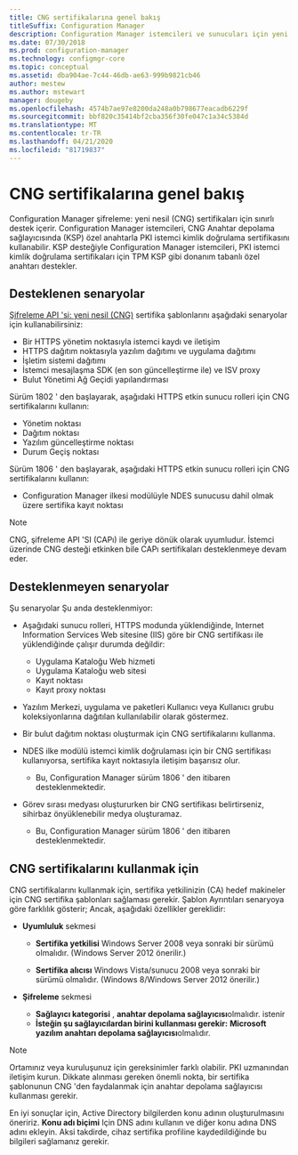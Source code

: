 ```yaml
---
title: CNG sertifikalarına genel bakış
titleSuffix: Configuration Manager
description: Configuration Manager istemcileri ve sunucuları için yeni nesil şifreleme (CNG) sertifikaları desteği hakkında bilgi edinin.
ms.date: 07/30/2018
ms.prod: configuration-manager
ms.technology: configmgr-core
ms.topic: conceptual
ms.assetid: dba904ae-7c44-46db-ae63-999b9821cb46
author: mestew
ms.author: mstewart
manager: dougeby
ms.openlocfilehash: 4574b7ae97e8200da248a0b798677eacadb6229f
ms.sourcegitcommit: bbf820c35414bf2cba356f30fe047c1a34c5384d
ms.translationtype: MT
ms.contentlocale: tr-TR
ms.lasthandoff: 04/21/2020
ms.locfileid: "81719837"
---
```

# <a name="cng-certificates-overview"></a>CNG sertifikalarına genel bakış
<!-- 1356191 --> 

Configuration Manager şifreleme: yeni nesil (CNG) sertifikaları için sınırlı destek içerir. Configuration Manager istemcileri, CNG Anahtar depolama sağlayıcısında (KSP) özel anahtarla PKI istemci kimlik doğrulama sertifikasını kullanabilir. KSP desteğiyle Configuration Manager istemcileri, PKI istemci kimlik doğrulama sertifikaları için TPM KSP gibi donanım tabanlı özel anahtarı destekler.

## <a name="supported-scenarios"></a>Desteklenen senaryolar
[Şifreleme API 'si: yeni nesil (CNG)](https://msdn.microsoft.com/library/windows/desktop/bb204775.aspx) sertifika şablonlarını aşağıdaki senaryolar için kullanabilirsiniz:

- Bir HTTPS yönetim noktasıyla istemci kaydı ve iletişim   
- HTTPS dağıtım noktasıyla yazılım dağıtımı ve uygulama dağıtımı   
- İşletim sistemi dağıtımı  
- İstemci mesajlaşma SDK (en son güncelleştirme ile) ve ISV proxy   
- Bulut Yönetimi Ağ Geçidi yapılandırması  

Sürüm 1802 ' den başlayarak, aşağıdaki HTTPS etkin sunucu rolleri için CNG sertifikalarını kullanın: <!-- 1357314 -->   
- Yönetim noktası
- Dağıtım noktası
- Yazılım güncelleştirme noktası
- Durum Geçiş noktası     

Sürüm 1806 ' den başlayarak, aşağıdaki HTTPS etkin sunucu rolleri için CNG sertifikalarını kullanın:

- Configuration Manager ilkesi modülüyle NDES sunucusu dahil olmak üzere sertifika kayıt noktası <!--1357314-->

> [!NOTE]
> CNG, şifreleme API 'SI (CAPı) ile geriye dönük olarak uyumludur. İstemci üzerinde CNG desteği etkinken bile CAPı sertifikaları desteklenmeye devam eder.

## <a name="unsupported-scenarios"></a>Desteklenmeyen senaryolar

Şu senaryolar Şu anda desteklenmiyor:

- Aşağıdaki sunucu rolleri, HTTPS modunda yüklendiğinde, Internet Information Services Web sitesine (IIS) göre bir CNG sertifikası ile yüklendiğinde çalışır durumda değildir: 
    - Uygulama Kataloğu Web hizmeti
    - Uygulama Kataloğu web sitesi
    - Kayıt noktası  
    - Kayıt proxy noktası  

- Yazılım Merkezi, uygulama ve paketleri Kullanıcı veya Kullanıcı grubu koleksiyonlarına dağıtılan kullanılabilir olarak göstermez.

- Bir bulut dağıtım noktası oluşturmak için CNG sertifikalarını kullanma.

- NDES ilke modülü istemci kimlik doğrulaması için bir CNG sertifikası kullanıyorsa, sertifika kayıt noktasıyla iletişim başarısız olur. 
    - Bu, Configuration Manager sürüm 1806 ' den itibaren desteklenmektedir.

- Görev sırası medyası oluştururken bir CNG sertifikası belirtirseniz, sihirbaz önyüklenebilir medya oluşturamaz.
    - Bu, Configuration Manager sürüm 1806 ' den itibaren desteklenmektedir.

## <a name="to-use-cng-certificates"></a>CNG sertifikalarını kullanmak için

CNG sertifikalarını kullanmak için, sertifika yetkilinizin (CA) hedef makineler için CNG sertifika şablonları sağlaması gerekir. Şablon Ayrıntıları senaryoya göre farklılık gösterir; Ancak, aşağıdaki özellikler gereklidir:

- **Uyumluluk** sekmesi

    - **Sertifika yetkilisi** Windows Server 2008 veya sonraki bir sürümü olmalıdır. (Windows Server 2012 önerilir.)

    - **Sertifika alıcısı** Windows Vista/sunucu 2008 veya sonraki bir sürümü olmalıdır. (Windows 8/Windows Server 2012 önerilir.)

- **Şifreleme** sekmesi

    - **Sağlayıcı kategorisi** , **anahtar depolama sağlayıcısı**olmalıdır. istenir
    - **İsteğin şu sağlayıcılardan birini kullanması gerekir:** **Microsoft yazılım anahtarı depolama sağlayıcısı**olmalıdır. 

> [!NOTE]
> Ortamınız veya kuruluşunuz için gereksinimler farklı olabilir. PKI uzmanından iletişim kurun. Dikkate alınması gereken önemli nokta, bir sertifika şablonunun CNG 'den faydalanmak için anahtar depolama sağlayıcısı kullanması gerekir.

En iyi sonuçlar için, Active Directory bilgilerden konu adının oluşturulmasını öneririz. **Konu adı biçimi** Için DNS adını kullanın ve diğer konu adına DNS adını ekleyin. Aksi takdirde, cihaz sertifika profiline kaydedildiğinde bu bilgileri sağlamanız gerekir.
